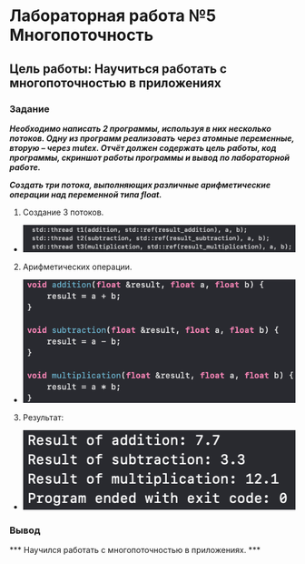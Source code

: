 # Лабораторная работа №5 Многопоточность #

## Цель работы: Научиться работать с многопоточностью в приложениях ##

### Задание ###

***Необходимо написать 2 программы, используя в них несколько потоков. Одну из программ реализовать через атомные переменные, вторую – через mutex. Отчёт должен содержать цель работы, код программы, скриншот работы программы и вывод по лабораторной работе.***

***Создать три потока, выполняющих различные арифметические операции над переменной типа float.***


1. Создание 3 потоков. 

- ![1.png](images/1.png)

2. Арифметических операции.

- ![2.png](images/2.png)

3. Результат:

- ![result.png](images/result.png)

### Вывод ###

*** Научился работать с многопоточностью в приложениях. ***
